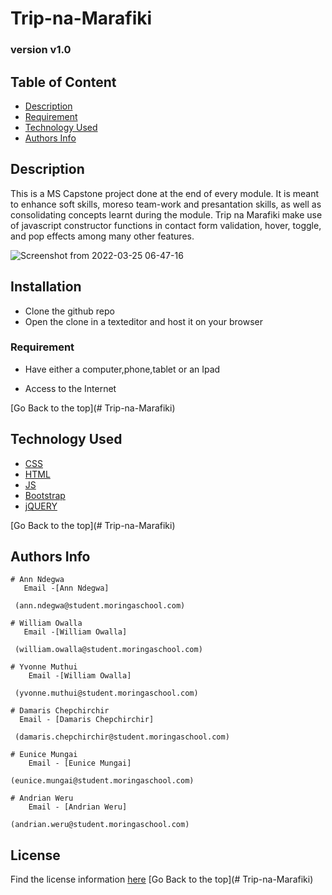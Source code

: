# Trip-na-Marafiki


### version v1.0


## Table of Content

+ [Description](#description)
+ [Requirement](#requirement)
+ [Technology Used](#technology-used)
+ [Authors Info](#authors-info)


## Description

This is a MS Capstone project done at the end of every module. It is meant to enhance soft skills, moreso team-work and presantation skills, as well as consolidating concepts learnt during the module. Trip na Marafiki make use of javascript constructor functions in contact form validation, hover, toggle, and pop effects among many other features.

![Screenshot from 2022-03-25 06-47-16](https://user-images.githubusercontent.com/98161657/160051406-5b8d7ad5-2fe1-4ddd-a5d4-e25875d0f9c0.png)


## Installation
* Clone the github repo
* Open the clone in a texteditor and host it on your browser

### Requirement

* Have either a computer,phone,tablet or an Ipad

* Access to the Internet

[Go Back to the top](# Trip-na-Marafiki)


## Technology Used
* [CSS](https://developer.mozilla.org/en-US/docs/Web/CSS)
* [HTML](https://developer.mozilla.org/en-US/docs/Glossary/HTML)
* [JS](https://en.wikipedia.org/wiki/JavaScript)
* [Bootstrap](https://getbootstrap.com/)
* [jQUERY](https://en.wikipedia.org/wiki/JavaScript)


[Go Back to the top](# Trip-na-Marafiki)


## Authors Info
    # Ann Ndegwa
       Email -[Ann Ndegwa]
      
     (ann.ndegwa@student.moringaschool.com)

    # William Owalla
       Email -[William Owalla]

     (william.owalla@student.moringaschool.com)

    # Yvonne Muthui
        Email -[William Owalla]

     (yvonne.muthui@student.moringaschool.com)

    # Damaris Chepchirchir
      Email - [Damaris Chepchirchir]

     (damaris.chepchirchir@student.moringaschool.com)
     
    # Eunice Mungai
        Email - [Eunice Mungai]

    (eunice.mungai@student.moringaschool.com)

    # Andrian Weru
        Email - [Andrian Weru]

    (andrian.weru@student.moringaschool.com)
    

## License
Find the license information [here](LICENSE) 
[Go Back to the top](# Trip-na-Marafiki)
